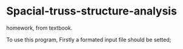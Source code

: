 # Spacial-truss-structure-analysis
homework, from textbook.

To use this program, Firstly a formated input file should be setted;
